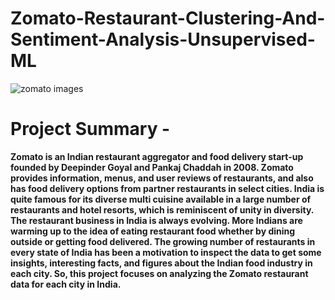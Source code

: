 # Zomato-Restaurant-Clustering-And-Sentiment-Analysis-Unsupervised-ML
![zomato images](https://github.com/AshuKoche/Corona_Tweets_Sentiment_Analysis_ML_Classification/assets/129480612/9cf65c86-aa09-4a75-a7a6-12b78c6790d7)

# **Project Summary -**
**Zomato is an Indian restaurant aggregator and food delivery start-up founded by Deepinder Goyal and Pankaj Chaddah in 2008. Zomato provides information, menus, and user reviews of restaurants, and also has food delivery options from partner restaurants in select cities. India is quite famous for its diverse multi cuisine available in a large number of restaurants and hotel resorts, which is reminiscent of unity in diversity. The restaurant business in India is always evolving. More Indians are warming up to the idea of eating restaurant food whether by dining outside or getting food delivered. The growing number of restaurants in every state of India has been a motivation to inspect the data to get some insights, interesting facts, and figures about the Indian food industry in each city. So, this project focuses on analyzing the Zomato restaurant data for each city in India.**
